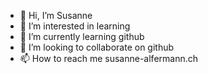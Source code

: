- 👋 Hi, I’m Susanne
- 👀 I’m interested in learning
- 🌱 I’m currently learning github
- 💞️ I’m looking to collaborate on github
- 📫 How to reach me susanne-alfermann.ch

<!---
Susanne-flyhigh/Susanne-flyhigh is a ✨ special ✨ repository because its `README.md` (this file) appears on your GitHub profile.
You can click the Preview link to take a look at your changes.
--->
